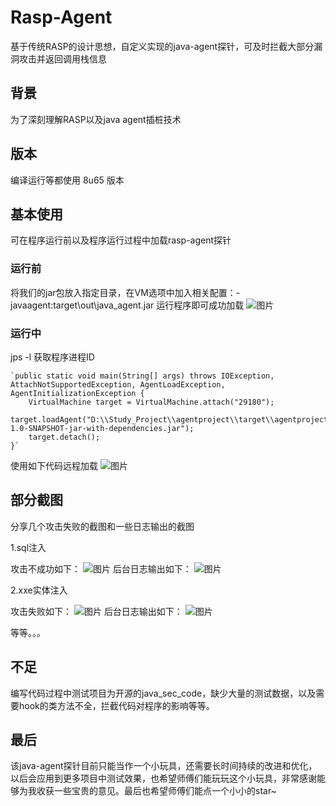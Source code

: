 # Rasp-Agent
基于传统RASP的设计思想，自定义实现的java-agent探针，可及时拦截大部分漏洞攻击并返回调用栈信息
## 背景
为了深刻理解RASP以及java agent插桩技术
## 版本
编译运行等都使用 8u65 版本
## 基本使用
可在程序运行前以及程序运行过程中加载rasp-agent探针
### 运行前
将我们的jar包放入指定目录，在VM选项中加入相关配置：-javaagent:target\out\java_agent.jar
运行程序即可成功加载
![图片](https://github.com/user-attachments/assets/143e4da7-0000-46f4-9f83-8169114eca0d)
### 运行中
jps -l 获取程序进程ID

    `public static void main(String[] args) throws IOException, AttachNotSupportedException, AgentLoadException, AgentInitializationException {
        VirtualMachine target = VirtualMachine.attach("29180");
        target.loadAgent("D:\\Study_Project\\agentproject\\target\\agentproject-1.0-SNAPSHOT-jar-with-dependencies.jar");
        target.detach();
    }`

使用如下代码远程加载
![图片](https://github.com/user-attachments/assets/1a527216-047b-4089-bd62-06134d5dd655)
## 部分截图

分享几个攻击失败的截图和一些日志输出的截图

1.sql注入

攻击不成功如下：
![图片](https://github.com/user-attachments/assets/5693ccbd-4dff-468b-87fc-47c96eca1ffc)
后台日志输出如下：
![图片](https://github.com/user-attachments/assets/56b16361-a754-4592-a039-fbb776340144)

2.xxe实体注入

攻击失败如下：
![图片](https://github.com/user-attachments/assets/97293932-cde1-477d-909d-9e8cbaca285f)
后台日志输出如下：
![图片](https://github.com/user-attachments/assets/53ad8cfa-123d-4219-963c-b71c5be0a0ad)

等等。。。

## 不足

编写代码过程中测试项目为开源的java_sec_code，缺少大量的测试数据，以及需要hook的类方法不全，拦截代码对程序的影响等等。

## 最后

该java-agent探针目前只能当作一个小玩具，还需要长时间持续的改进和优化，以后会应用到更多项目中测试效果，也希望师傅们能玩玩这个小玩具，非常感谢能够为我收获一些宝贵的意见。最后也希望师傅们能点一个小小的star~




